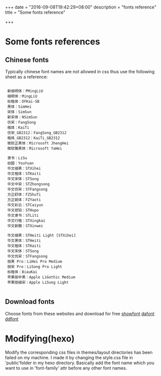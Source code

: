 +++
date = "2016-09-08T19:42:29+08:00"
description = "fonts reference"
title = "Some fonts reference"

+++

# Some fonts references
## Chinese fonts
Typically chinese font names are not allowed in css thus use the following sheet as a reference:

```

 新细明体：PMingLiU  
 细明体：MingLiU 
 标楷体：DFKai-SB  
 黑体：SimHei 
 宋体：SimSun 
 新宋体：NSimSun  
 仿宋：FangSong  
 楷体：KaiTi 
 仿宋_GB2312：FangSong_GB2312  
 楷体_GB2312：KaiTi_GB2312 
 微软正黑体：Microsoft JhengHei  
 微软雅黑体：Microsoft YaHei  

 隶书：LiSu 
 幼圆：YouYuan 
 华文细黑：STXihei 
 华文楷体：STKaiti  
 华文宋体：STSong 
 华文中宋：STZhongsong  
 华文仿宋：STFangsong  
 方正舒体：FZShuTi  
 方正姚体：FZYaoti  
 华文彩云：STCaiyun  
 华文琥珀：STHupo 
 华文隶书：STLiti 
 华文行楷：STXingkai  
 华文新魏：STXinwei  

 华文细黑：STHeiti Light [STXihei]  
 华文黑体：STHeiti 
 华文楷体：STKaiti 
 华文宋体：STSong 
 华文仿宋：STFangsong 
 丽黑 Pro：LiHei Pro Medium 
 丽宋 Pro：LiSong Pro Light  
 标楷体：BiauKai 
 苹果丽中黑：Apple LiGothic Medium  
 苹果丽细宋：Apple LiSung Light 
 
 ```

## Download fonts
Choose fonts from these websites and download for free
[showfont](www.showfont.net) 
[dafont](www.dafont.com) 
[ddfont](www.ddfont.com)

# Modifying(hexo)
Modify the corresponding css files in themes/layout directories has been failed on my machine.
I made it by changing the style.css file in 'public'folder in my hexo directory.
Basically add the font name which you want to use in 'font-family' attr before any other font names.
 


